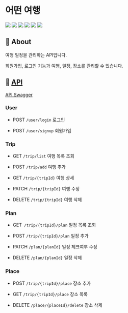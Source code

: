 # 어떤 여행

<img src="https://img.shields.io/badge/Node.js-339933?style=flat&logo=nodedotjs&logoColor=white"> <img src="https://img.shields.io/badge/nestjs-E0234E?style=flat&logo=nestjs&logoColor=white"> <img src="https://img.shields.io/badge/TypeOrm-white?style=flat"> <img src="https://img.shields.io/badge/MySQL-4479A1?style=flat&logo=mysql&logoColor=white"> <img src="https://img.shields.io/badge/TypeScript-3178c6?style=flat&logo=typescript&logoColor=white"> <img src="https://img.shields.io/badge/AWS-232F3E?style=flat&logo=amazonaws&logoColor=white">

## 🔎 About

여행 일정을 관리하는 API입니다.

회원가입, 로그인 기능과 여행, 일정, 장소를 관리할 수 있습니다.

## 📄 [API](http://ec2-43-206-46-14.ap-northeast-1.compute.amazonaws.com:3000/)

[API Swagger](http://ec2-43-206-46-14.ap-northeast-1.compute.amazonaws.com:3000/api)

### User

- POST `/user/login` 로그인

- POST `/user/signup` 회원가입

### Trip

- GET `/trip/list` 여행 목록 조회

- POST `/trip/add` 여행 추가

- GET `/trip/{tripId}` 여행 상세

- PATCH `/trip/{tripId}` 여행 수정

- DELETE `/trip/{tripId}` 여행 삭제

### Plan

- GET` /trip/{tripId}/plan` 일정 목록 조회

- POST `/trip/{tripId}/plan` 일정 추가

- PATCH `/plan/{planId}` 일정 체크여부 수정

- DELETE `/plan/{planId}` 일정 삭제

### Place

- POST `/trip/{tripId}/place` 장소 추가

- GET `/trip/{tripId}/place` 장소 목록

- DELETE `/place/{placeId}/delete` 장소 삭제
